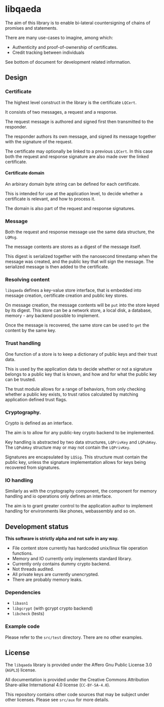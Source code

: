 # libqaeda

The aim of this library is to enable bi-lateral countersigning of chains of promises and statements.

There are many use-cases to imagine, among which:

* Authenticity and proof-of-ownership of certificates.
* Credit tracking between individuals

See bottom of document for development related information.


## Design 


### Certificate

The highest level construct in the library is the certificate `LQCert`.

It consists of two messages, a request and a response.

The request message is authored  and signed first then transmitted to the responder.

The responder authors its own message, and signed its message together with the signature of the request.

The certificate may optionally be linked to a previous `LQCert`. In this case both the request and response signature are also made over the linked certificate.


#### Certificate domain

An arbirary domain byte string can be defined for each certificate.

This is intended for use at the application level, to decide whether a certificate is relevant, and how to process it.

The domain is also part of the request and response signatures.


### Message

Both the request and response message use the same data structure, the `LQMsg`.

The message contents are stores as a digest of the message itself.

This digest is serialized together with the nanosecond timestamp when the message was created, and the public key that will sign the message. The serialized message is then added to the certificate.


### Resolving content

`libqaeda` defines a key-value store interface, that is embedded into message creation, certificate creation and public key stores.

On message creation, the message contents will be `put` into the store keyed by its digest. This store can be a network store, a local disk, a database, memory - any backend possible to implement.

Once the message is recovered, the same store can be used to `get` the content by the same key.


### Trust handling

One function of a store is to keep a dictionary of public keys and their trust data.

This is used by the application data to decide whether or not a signature belongs to a public key that is known, and how and for what the public key can be trusted.

The trust module allows for a range of behaviors, from only checking whether a public key exists, to trust ratios calculated by matching application defined trust flags.


### Cryptography.

Crypto is defined as an interface.

The aim is to allow for any public-key crypto backend to be implemented. 

Key handling is abstracted by two data structures, `LQPrivKey` and `LQPubKey`. The `LQPubKey` structure may or may not contain the `LQPrivKey`.

Signatures are encapsulated by `LQSig`. This structure must contain the public key, unless the signature implementation allows for keys being recovered from signatures.


### IO handling

Similarly as with the cryptography component, the component for memory handling and io operations only defines an interface.

The aim is to grant greater control to the application author to implement handling for environments like phones, webassembly and so on.


## Development status

**This software is strictly alpha and not safe in any way.**

* File content store currently has hardcoded unix/linux file operation functions.
* Memory and IO currently only implements standard library.
* Currently only contains dummy crypto backend.
* Not threads audited.
* All private keys are currently unencrypted.
* There are probably memory leaks.


### Dependencies

* `libasn1`
* `libgcrypt` (with gcrypt crypto backend)
* `libcheck` (tests)


### Example code

Please refer to the `src/test` directory. There are no other examples.


## License

The `libqaeda` library is provided under the Affero Gnu Public License 3.0 (`AGPL3`) license.

All documentation is provided under the Creative Commons Attribution Share-alike International 4.0 license (`CC-BY-SA-4.0`).

This repository contains other code sources that may be subject under other licenses. Please see `src/aux` for more details.

